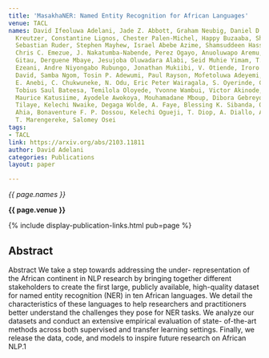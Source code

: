 ```yaml
---
title: 'MasakhaNER: Named Entity Recognition for African Languages'
venue: TACL
names: David Ifeoluwa Adelani, Jade Z. Abbott, Graham Neubig, Daniel D'souza, Julia
  Kreutzer, Constantine Lignos, Chester Palen-Michel, Happy Buzaaba, Shruti Rijhwani,
  Sebastian Ruder, Stephen Mayhew, Israel Abebe Azime, Shamsuddeen Hassan Muhammad,
  Chris C. Emezue, J. Nakatumba‐Nabende, Perez Ogayo, Anuoluwapo Aremu, Catherine
  Gitau, Derguene Mbaye, Jesujoba Oluwadara Alabi, Seid Muhie Yimam, T. Gwadabe, I.
  Ezeani, Andre Niyongabo Rubungo, Jonathan Mukiibi, V. Otiende, Iroro Orife, Davis
  David, Samba Ngom, Tosin P. Adewumi, Paul Rayson, Mofetoluwa Adeyemi, Gerald Muriuki,
  E. Anebi, C. Chukwuneke, N. Odu, Eric Peter Wairagala, S. Oyerinde, Clemencia Siro,
  Tobius Saul Bateesa, Temilola Oloyede, Yvonne Wambui, Victor Akinode, Deborah Nabagereka,
  Maurice Katusiime, Ayodele Awokoya, Mouhamadane Mboup, Dibora Gebreyohannes, Henok
  Tilaye, Kelechi Nwaike, Degaga Wolde, A. Faye, Blessing K. Sibanda, Orevaoghene
  Ahia, Bonaventure F. P. Dossou, Kelechi Ogueji, T. Diop, A. Diallo, Adewale Akinfaderin,
  T. Marengereke, Salomey Osei
tags:
- TACL
link: https://arxiv.org/abs/2103.11811
author: David Adelani
categories: Publications
layout: paper

---
```


*{{ page.names }}*

**{{ page.venue }}**

{% include display-publication-links.html pub=page %}

## Abstract

Abstract We take a step towards addressing the under- representation of the African continent in NLP research by bringing together different stakeholders to create the first large, publicly available, high-quality dataset for named entity recognition (NER) in ten African languages. We detail the characteristics of these languages to help researchers and practitioners better understand the challenges they pose for NER tasks. We analyze our datasets and conduct an extensive empirical evaluation of state- of-the-art methods across both supervised and transfer learning settings. Finally, we release the data, code, and models to inspire future research on African NLP.1